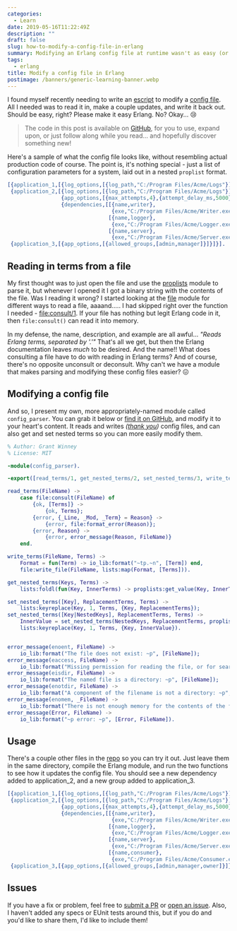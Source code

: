 ```yaml
---
categories:
  - Learn
date: 2019-05-16T11:22:49Z
description: ""
draft: false
slug: how-to-modify-a-config-file-in-erlang
summary: Modifying an Erlang config file at runtime wasn't as easy (or obvious) as I'd thought it'd be. So I wrote a script to hopefully make it easier.
tags:
  - erlang
title: Modify a config file in Erlang
postimage: /banners/generic-learning-banner.webp
---
```

I found myself recently needing to write an [escript](http://erlang.org/doc/man/escript.html) to modify a [config file](https://www.erlang.org/docs/19/man/config). All I needed was to read it in, make a couple updates, and write it back out. Should be easy, right? Please make it easy Erlang. No? Okay... 😢

> The code in this post is available on [GitHub](https://github.com/grantwinney/BlogCodeSamples/tree/master/Languages/Erlang/ConfigFileModifier), for you to use, expand upon, or just follow along while you read... and hopefully discover something new!

Here's a sample of what the config file looks like, without resembling actual production code of course. The point is, it's nothing special - just a list of configuration parameters for a system, laid out in a nested `proplist` format.

```erlang
[{application_1,[{log_options,[{log_path,"C:/Program Files/Acme/Logs"}]}]},
 {application_2,[{log_options,[{log_path,"C:/Program Files/Acme/Logs"}]},
                 {app_options,[{max_attempts,4},{attempt_delay_ms,5000}]},
                 {dependencies,[[{name,writer},
                                 {exe,"C:/Program Files/Acme/Writer.exe"}],
                                [{name,logger},
                                 {exe,"C:/Program Files/Acme/Logger.exe"}],
                                [{name,server},
                                 {exe,"C:/Program Files/Acme/Server.exe"}]]}]},
 {application_3,[{app_options,[{allowed_groups,[admin,manager]}]}]}].
```

## Reading in terms from a file

My first thought was to just open the file and use the [proplists](http://erlang.org/doc/man/proplists.html) module to parse it, but whenever I opened it I got a binary string with the contents of the file. Was I reading it wrong? I started looking at the [file](http://erlang.org/doc/man/file.html) module for different ways to read a file, aaaand..... I had skipped right over the function I needed - [file:consult/1](http://erlang.org/doc/man/file.html#consult-1). If your file has nothing but legit Erlang code in it, then `file:consult()` can read it into memory.

In my defense, the name, description, and example are all awful... _"Reads Erlang terms, separated by '.'"_ That's all we get, but then the Erlang documentation leaves _much_ to be desired. And the name!! What does consulting a file have to do with reading in Erlang terms? And of course, there's no opposite unconsult or deconsult. Why can't we have a module that makes parsing and modifying these config files easier? 😖

## Modifying a config file

And so, I present my own, more appropriately-named module called `config_parser`. You can grab it below or [find it on GitHub](https://github.com/grantwinney/BlogCodeSamples/tree/master/Languages/Erlang/ConfigFileModifier), and modify it to your heart's content. It reads and writes _([thank you](https://zxq9.com/archives/1021))_ config files, and can also get and set nested terms so you can more easily modify them.

```erlang
% Author: Grant Winney
% License: MIT

-module(config_parser).

-export([read_terms/1, get_nested_terms/2, set_nested_terms/3, write_terms/2]).

read_terms(FileName) ->
    case file:consult(FileName) of
        {ok, [Terms]} ->
            {ok, Terms};
        {error, {_Line, _Mod, _Term} = Reason} ->
            {error, file:format_error(Reason)};
        {error, Reason} ->
            {error, error_message(Reason, FileName)}
    end.

write_terms(FileName, Terms) ->
    Format = fun(Term) -> io_lib:format("~tp.~n", [Term]) end,
    file:write_file(FileName, lists:map(Format, [Terms])).

get_nested_terms(Keys, Terms) ->
    lists:foldl(fun(Key, InnerTerms) -> proplists:get_value(Key, InnerTerms) end, Terms, Keys).

set_nested_terms([Key], ReplacementTerms, Terms) ->
    lists:keyreplace(Key, 1, Terms, {Key, ReplacementTerms});
set_nested_terms([Key|NestedKeys], ReplacementTerms, Terms) ->
    InnerValue = set_nested_terms(NestedKeys, ReplacementTerms, proplists:get_value(Key, Terms)),
    lists:keyreplace(Key, 1, Terms, {Key, InnerValue}).


error_message(enoent, FileName) ->
    io_lib:format("The file does not exist: ~p", [FileName]);
error_message(eaccess, FileName) ->
    io_lib:format("Missing permission for reading the file, or for searching one of the parent directories: ~p", [FileName]);
error_message(eisdir, FileName) ->
    io_lib:format("The named file is a directory: ~p", [FileName]);
error_message(enotdir, FileName) ->
    io_lib:format("A component of the filename is not a directory: ~p", [FileName]);
error_message(enomem, _FileName) ->
    io_lib:format("There is not enough memory for the contents of the file.");
error_message(Error, FileName) ->
    io_lib:format("~p error: ~p", [Error, FileName]).
```

## Usage

There's a couple other files in the [repo](https://github.com/grantwinney/BlogCodeSamples/tree/master/Languages/Erlang/ConfigFileModifier) so you can try it out. Just leave them in the same directory, compile the Erlang module, and run the two functions to see how it updates the config file. You should see a new dependency added to application_2, and a new group added to application_3.

```erlang
[{application_1,[{log_options,[{log_path,"C:/Program Files/Acme/Logs"}]}]},
 {application_2,[{log_options,[{log_path,"C:/Program Files/Acme/Logs"}]},
                 {app_options,[{max_attempts,4},{attempt_delay_ms,5000}]},
                 {dependencies,[[{name,writer},
                                 {exe,"C:/Program Files/Acme/Writer.exe"}],
                                [{name,logger},
                                 {exe,"C:/Program Files/Acme/Logger.exe"}],
                                [{name,server},
                                 {exe,"C:/Program Files/Acme/Server.exe"}],
                                [{name,consumer},
                                 {exe,"C:/Program Files/Acme/Consumer.exe"}]]}]},
 {application_3,[{app_options,[{allowed_groups,[admin,manager,owner]}]}]}].
```

## Issues

If you have a fix or problem, feel free to [submit a PR](https://github.com/grantwinney/BlogCodeSamples/pulls) or [open an issue](https://github.com/grantwinney/BlogCodeSamples/issues/new?title=Issue%20regarding%20Erlang%20config%20file%20script). Also, I haven't added any specs or EUnit tests around this, but if you do and you'd like to share them, I'd like to include them!
